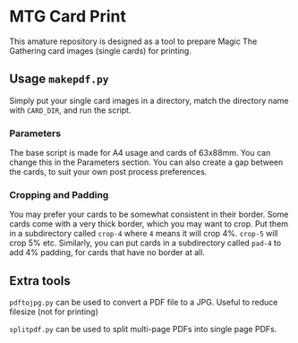 # MTG Card Print
This amature repository is designed as a tool to prepare Magic The Gathering card images (single cards) for printing.

## Usage `makepdf.py`

Simply put your single card images in a directory, match the directory name with `CARD_DIR`, and run the script.

### Parameters

The base script is made for A4 usage and cards of 63x88mm. You can change this in the Parameters section. You can also create a gap between the cards, to suit your own post process preferences.

### Cropping and Padding

You may prefer your cards to be somewhat consistent in their border. Some cards come with a very thick border, which you may want to crop. Put them in a subdirectory called `crop-4` where `4` means it will crop 4%. `crop-5` will crop 5% etc.
Similarly, you can put cards in a subdirectory called `pad-4` to add 4% padding, for cards that have no border at all.

## Extra tools

`pdftojpg.py` can be used to convert a PDF file to a JPG. Useful to reduce filesize (not for printing)

`splitpdf.py` can be used to split multi-page PDFs into single page PDFs.